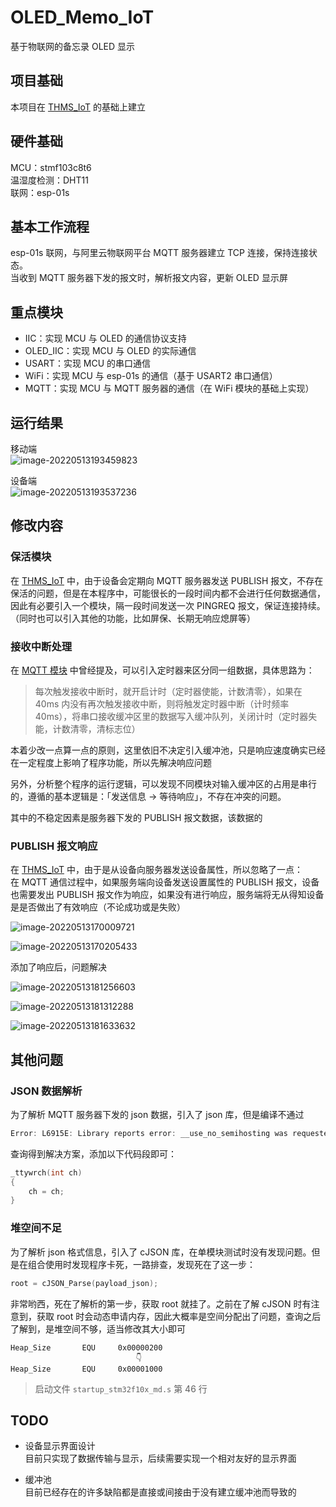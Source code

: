 # OLED_Memo_IoT

 基于物联网的备忘录 OLED 显示

## 项目基础

本项目在 [THMS_IoT](https://github.com/Deng-Jiajun/THMS_IoT) 的基础上建立

## 硬件基础

MCU：stmf103c8t6  
温湿度检测：DHT11  
联网：esp-01s

## 基本工作流程

esp-01s 联网，与阿里云物联网平台 MQTT 服务器建立 TCP 连接，保持连接状态。  
当收到 MQTT 服务器下发的报文时，解析报文内容，更新 OLED 显示屏

## 重点模块

- IIC：实现 MCU 与 OLED 的通信协议支持
- OLED_IIC：实现 MCU 与 OLED 的实际通信
- USART：实现 MCU 的串口通信
- WiFi：实现 MCU 与 esp-01s 的通信（基于 USART2 串口通信）
- MQTT：实现 MCU 与 MQTT 服务器的通信（在 WiFi 模块的基础上实现）

## 运行结果

移动端  
![image-20220513193459823](img/image-20220513193459823.png)

设备端  
![image-20220513193537236](img/image-20220513193537236.png)

## 修改内容

### 保活模块

在 [THMS_IoT](https://github.com/Deng-Jiajun/THMS_IoT) 中，由于设备会定期向 MQTT 服务器发送 PUBLISH 报文，不存在保活的问题，但是在本程序中，可能很长的一段时间内都不会进行任何数据通信，因此有必要引入一个模块，隔一段时间发送一次 PINGREQ 报文，保证连接持续。（同时也可以引入其他的功能，比如屏保、长期无响应熄屏等）

### 接收中断处理

在 [MQTT 模块](https://github.com/Deng-Jiajun/STM32-Project/tree/main/HCDZ/MQTT) 中曾经提及，可以引入定时器来区分同一组数据，具体思路为：

> 每次触发接收中断时，就开启计时（定时器使能，计数清零），如果在 40ms 内没有再次触发接收中断，则将触发定时器中断（计时频率 40ms），将串口接收缓冲区里的数据写入缓冲队列，关闭计时（定时器失能，计数清零，清标志位）

本着少改一点算一点的原则，这里依旧不决定引入缓冲池，只是响应速度确实已经在一定程度上影响了程序功能，所以先解决响应问题

另外，分析整个程序的运行逻辑，可以发现不同模块对输入缓冲区的占用是串行的，遵循的基本逻辑是：「发送信息 → 等待响应」，不存在冲突的问题。

其中的不稳定因素是服务器下发的 PUBLISH 报文数据，该数据的

### PUBLISH 报文响应

在 [THMS_IoT](https://github.com/Deng-Jiajun/THMS_IoT) 中，由于是从设备向服务器发送设备属性，所以忽略了一点：  
在 MQTT 通信过程中，如果服务端向设备发送设置属性的 PUBLISH 报文，设备也需要发出 PUBLISH 报文作为响应，如果没有进行响应，服务端将无从得知设备是是否做出了有效响应（不论成功或是失败）

![image-20220513170009721](img/image-20220513170009721.png)

![image-20220513170205433](img/image-20220513170205433.png)



添加了响应后，问题解决

![image-20220513181256603](img/image-20220513181256603.png)

![image-20220513181312288](img/image-20220513181312288.png)

![image-20220513181633632](img/image-20220513181633632.png)

## 其他问题

### JSON 数据解析

为了解析 MQTT 服务器下发的 json 数据，引入了 json 库，但是编译不通过

```c
Error: L6915E: Library reports error: __use_no_semihosting was requested, but _ttywrch was referenced
```

查询得到解决方案，添加以下代码段即可：

```c
_ttywrch(int ch)
{
    ch = ch;
}
```

### 堆空间不足

为了解析 json 格式信息，引入了 cJSON 库，在单模块测试时没有发现问题。但是在组合使用时发现程序卡死，一路排查，发现死在了这一步：  
```c
root = cJSON_Parse(payload_json);
```

非常哟西，死在了解析的第一步，获取 root 就挂了。之前在了解 cJSON 时有注意到，获取 root 时会动态申请内存，因此大概率是空间分配出了问题，查询之后了解到，是堆空间不够，适当修改其大小即可

```
Heap_Size       EQU     0x00000200
							👇
Heap_Size       EQU     0x00001000
```

> 启动文件 `startup_stm32f10x_md.s` 第 46 行

## TODO

- 设备显示界面设计  
  目前只实现了数据传输与显示，后续需要实现一个相对友好的显示界面

- 缓冲池  
  目前已经存在的许多缺陷都是直接或间接由于没有建立缓冲池而导致的